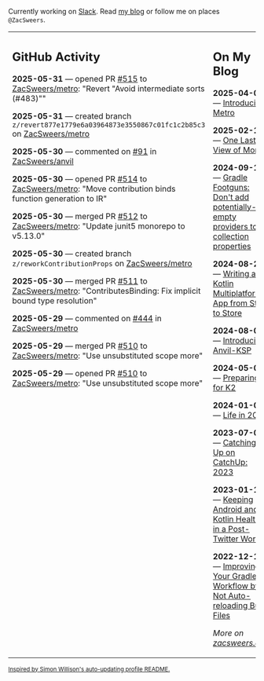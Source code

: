 Currently working on [Slack](https://slack.com/). Read [my blog](https://zacsweers.dev/) or follow me on places `@ZacSweers`.

<table><tr><td valign="top" width="60%">

## GitHub Activity
<!-- githubActivity starts -->
**2025-05-31** — opened PR [#515](https://github.com/ZacSweers/metro/pull/515) to [ZacSweers/metro](https://github.com/ZacSweers/metro): "Revert "Avoid intermediate sorts (#483)""

**2025-05-31** — created branch `z/revert877e1779e6a03964873e3550867c01fc1c2b85c3` on [ZacSweers/metro](https://github.com/ZacSweers/metro)

**2025-05-30** — commented on [#91](https://github.com/ZacSweers/anvil/issues/91#issuecomment-2923539682) in [ZacSweers/anvil](https://github.com/ZacSweers/anvil)

**2025-05-30** — opened PR [#514](https://github.com/ZacSweers/metro/pull/514) to [ZacSweers/metro](https://github.com/ZacSweers/metro): "Move contribution binds function generation to IR"

**2025-05-30** — merged PR [#512](https://github.com/ZacSweers/metro/pull/512) to [ZacSweers/metro](https://github.com/ZacSweers/metro): "Update junit5 monorepo to v5.13.0"

**2025-05-30** — created branch `z/reworkContributionProps` on [ZacSweers/metro](https://github.com/ZacSweers/metro)

**2025-05-30** — merged PR [#511](https://github.com/ZacSweers/metro/pull/511) to [ZacSweers/metro](https://github.com/ZacSweers/metro): "ContributesBinding: Fix implicit bound type resolution"

**2025-05-29** — commented on [#444](https://github.com/ZacSweers/metro/issues/444#issuecomment-2920814150) in [ZacSweers/metro](https://github.com/ZacSweers/metro)

**2025-05-29** — merged PR [#510](https://github.com/ZacSweers/metro/pull/510) to [ZacSweers/metro](https://github.com/ZacSweers/metro): "Use unsubstituted scope more"

**2025-05-29** — opened PR [#510](https://github.com/ZacSweers/metro/pull/510) to [ZacSweers/metro](https://github.com/ZacSweers/metro): "Use unsubstituted scope more"
<!-- githubActivity ends -->
</td><td valign="top" width="40%">

## On My Blog
<!-- blog starts -->
**2025-04-03** — [Introducing Metro](https://www.zacsweers.dev/introducing-metro/)

**2025-02-17** — [One Last View of Mom](https://www.zacsweers.dev/one-last-view-of-mom/)

**2024-09-11** — [Gradle Footguns: Don't add potentially-empty providers to collection properties](https://www.zacsweers.dev/gradle-footgun-adding-empty-providers-to-collection-properties/)

**2024-08-25** — [Writing a Kotlin Multiplatform App from Start to Store](https://www.zacsweers.dev/writing-a-kotlin-multiplatform-app-from-start-to-store/)

**2024-08-09** — [Introducing: Anvil-KSP](https://www.zacsweers.dev/introducing-anvil-ksp/)

**2024-05-06** — [Preparing for K2](https://www.zacsweers.dev/preparing-for-k2/)

**2024-01-03** — [Life in 2024](https://www.zacsweers.dev/life-in-2024/)

**2023-07-09** — [Catching Up on CatchUp: 2023](https://www.zacsweers.dev/catching-up-on-catchup-2023/)

**2023-01-10** — [Keeping Android and Kotlin Healthy in a Post-Twitter World](https://www.zacsweers.dev/keeping-android-healthy/)

**2022-12-19** — [Improving Your Gradle Workflow by Not Auto-reloading Build Files](https://www.zacsweers.dev/improving-your-workflow-by-not-auto-reloading-build-files/)
<!-- blog ends -->
_More on [zacsweers.dev](https://zacsweers.dev/)_
</td></tr></table>

<sub><a href="https://simonwillison.net/2020/Jul/10/self-updating-profile-readme/">Inspired by Simon Willison's auto-updating profile README.</a></sub>